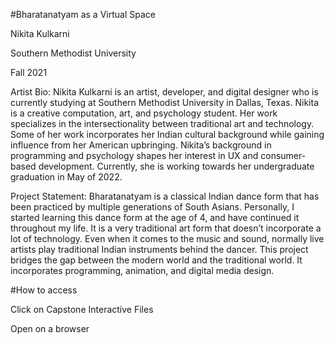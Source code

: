 #Bharatanatyam as a Virtual Space 

Nikita Kulkarni 

Southern Methodist University

Fall 2021

Artist Bio: 
Nikita Kulkarni is an artist, developer, and digital designer who is currently studying at Southern Methodist University in Dallas, Texas. Nikita is a creative computation, art, and psychology student. 
Her work specializes in the intersectionality between traditional art and technology. Some of her work incorporates her Indian cultural background while gaining influence from her American upbringing. Nikita’s background in programming and psychology shapes her interest in UX and consumer-based development. 
Currently, she is working towards her undergraduate graduation in May of 2022.

Project Statement: 
Bharatanatyam is a classical Indian dance form that has been practiced by multiple generations of South Asians. Personally, I started learning this dance form at the age of 4, and have continued it throughout my life. It is a very traditional art form that doesn’t incorporate a lot of technology. Even when it comes to the music and sound, normally live artists play traditional Indian instruments behind the dancer. This project bridges the gap between the modern world and the traditional world. It incorporates programming, animation, and digital media design. 

#How to access

Click on Capstone Interactive Files

Open on a browser 
